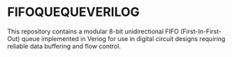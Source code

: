 # FIFOQUEQUEVERILOG
This repository contains a modular 8-bit unidirectional FIFO (First-In-First-Out) queue implemented in Veriog for use in digital circuit designs requiring reliable data buffering and flow control.
